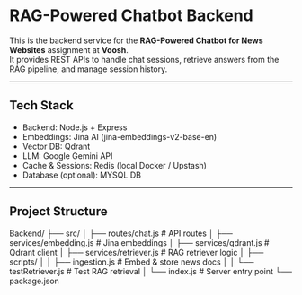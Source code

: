 #  RAG-Powered Chatbot Backend

This is the backend service for the **RAG-Powered Chatbot for News Websites** assignment at **Voosh**.  
It provides REST APIs to handle chat sessions, retrieve answers from the RAG pipeline, and manage session history.

---

##  Tech Stack

- Backend: Node.js + Express  
- Embeddings: Jina AI (jina-embeddings-v2-base-en)  
- Vector DB: Qdrant  
- LLM: Google Gemini API 
- Cache & Sessions: Redis (local Docker / Upstash)  
- Database (optional): MYSQL DB 

---

##  Project Structure
Backend/
├── src/
│ ├── routes/chat.js # API routes
│ ├── services/embedding.js # Jina embeddings
│ ├── services/qdrant.js # Qdrant client
│ ├── services/retriever.js # RAG retriever logic
│ ├── scripts/
│ │ ├── ingestion.js # Embed & store news docs
│ │ └── testRetriever.js # Test RAG retrieval
│ └── index.js # Server entry point
└── package.json

